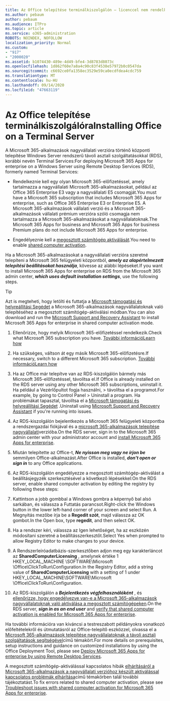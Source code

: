 ```yaml
---
title: Az Office telepítése terminálkiszolgálón – licenccel nem rendelkezők
ms.author: pebaum
author: pebaum
ms.audience: ITPro
ms.topic: article
ms.service: o365-administration
ROBOTS: NOINDEX, NOFOLLOW
localization_priority: Normal
ms.custom:
- "917"
- "2000020"
ms.assetid: b1074430-489e-4d49-bfe4-3d8783d8073c
ms.openlocfilehash: 1d862f60e7a8a4c90c83f4538e57972b0c0547da
ms.sourcegitcommit: c6692ce0fa1358ec3529e59ca0ecdfdea4cdc759
ms.translationtype: MT
ms.contentlocale: hu-HU
ms.lasthandoff: 09/14/2020
ms.locfileid: "47663119"
---
```

# <a name="installing-office-on-a-terminal-server"></a><span data-ttu-id="33534-102">Az Office telepítése terminálkiszolgálóra</span><span class="sxs-lookup"><span data-stu-id="33534-102">Installing Office on a Terminal Server</span></span>

<span data-ttu-id="33534-103">A Microsoft 365-alkalmazások nagyvállalati verzióra történő központi telepítése Windows Server rendszerű távoli asztali szolgáltatásokkal (RDS), korábbi nevén Terminal Services:</span><span class="sxs-lookup"><span data-stu-id="33534-103">For deploying Microsoft 365 Apps for enterprise on a Windows Server using Remote Desktop Services (RDS), formerly named Terminal Services:</span></span>
  
- <span data-ttu-id="33534-104">Rendelkeznie kell egy olyan Microsoft 365-előfizetéssel, amely tartalmazza a nagyvállalati Microsoft 365-alkalmazásokat, például az Office 365 Enterprise E3 vagy a nagyvállalati E5 csomagját.</span><span class="sxs-lookup"><span data-stu-id="33534-104">You must have a Microsoft 365 subscription that includes Microsoft 365 Apps for enterprise, such as Office 365 Enterprise E3 or Enterprise E5.</span></span> <span data-ttu-id="33534-105">A Microsoft 365-alkalmazások vállalati verzió és a Microsoft 365-alkalmazások vállalati prémium verzióra szóló csomagja nem tartalmazza a Microsoft 365-alkalmazásokat a nagyvállalatoknak.</span><span class="sxs-lookup"><span data-stu-id="33534-105">The Microsoft 365 Apps for business and Microsoft 365 Apps for business Premium plans do not include Microsoft 365 Apps for enterprise.</span></span>

- <span data-ttu-id="33534-106">Engedélyeznie kell a [megosztott számítógép aktiválását](https://docs.microsoft.com/DeployOffice/overview-shared-computer-activation).</span><span class="sxs-lookup"><span data-stu-id="33534-106">You need to enable [shared computer activation](https://docs.microsoft.com/DeployOffice/overview-shared-computer-activation).</span></span>

<span data-ttu-id="33534-107">Ha a Microsoft 365-alkalmazásokat a nagyvállalati verzióra szeretné telepíteni a Microsoft 365 felügyeleti központból, ***amely az alapértelmezett telepítési beállításokat használja***, kövesse az alábbi lépéseket.</span><span class="sxs-lookup"><span data-stu-id="33534-107">If you want to install Microsoft 365 Apps for enterprise on RDS from the Microsoft 365 admin center, ***which uses default installation settings***, use the following steps.</span></span>

> [!TIP]
> <span data-ttu-id="33534-108">Azt is megteheti, hogy letölti és futtatja a [Microsoft támogatási és helyreállítási Segédet](https://aka.ms/SaRA_OfficeSCA_M365Portal) a Microsoft 365-alkalmazások nagyvállalatoknak való telepítéséhez a megosztott számítógép-aktiválási módban.</span><span class="sxs-lookup"><span data-stu-id="33534-108">You can also download and run the [Microsoft Support and Recovery Assistant](https://aka.ms/SaRA_OfficeSCA_M365Portal) to install Microsoft 365 Apps for enterprise in shared computer activation mode.</span></span>
  
1. <span data-ttu-id="33534-109">Ellenőrizze, hogy melyik Microsoft 365-előfizetéssel rendelkezik.</span><span class="sxs-lookup"><span data-stu-id="33534-109">Check what Microsoft 365 subscription you have.</span></span> [<span data-ttu-id="33534-110">További információ</span><span class="sxs-lookup"><span data-stu-id="33534-110">Learn how</span></span>](https://docs.microsoft.com/microsoft-365/admin/admin-overview/what-subscription-do-i-have)

2. <span data-ttu-id="33534-111">Ha szükséges, váltson át egy másik Microsoft 365-előfizetésre.</span><span class="sxs-lookup"><span data-stu-id="33534-111">If necessary, switch to a different Microsoft 365 subscription.</span></span> [<span data-ttu-id="33534-112">További információ</span><span class="sxs-lookup"><span data-stu-id="33534-112">Learn how</span></span>](https://docs.microsoft.com/microsoft-365/commerce/subscriptions/switch-to-a-different-plan)

3. <span data-ttu-id="33534-113">Ha az Office már telepítve van az RDS-kiszolgálón bármely más Microsoft 365-előfizetéssel, távolítsa el.</span><span class="sxs-lookup"><span data-stu-id="33534-113">If Office is already installed on the RDS server using any other Microsoft 365 subscriptions, uninstall it.</span></span> <span data-ttu-id="33534-114">Ha például a Vezérlőpultot fogja használni, \> távolítsa el a programot.</span><span class="sxs-lookup"><span data-stu-id="33534-114">For example, by going to Control Panel \> Uninstall a program.</span></span> <span data-ttu-id="33534-115">Ha problémákat tapasztal, távolítsa el a [Microsoft támogatási és helyreállítási Segédet](https://aka.ms/SARA-OfficeUninstall-Alchemy) .</span><span class="sxs-lookup"><span data-stu-id="33534-115">Uninstall using [Microsoft Support and Recovery Assistant](https://aka.ms/SARA-OfficeUninstall-Alchemy) if you're running into issues.</span></span>

4. <span data-ttu-id="33534-116">Az RDS-kiszolgálón bejelentkezés a Microsoft 365 felügyeleti központba a rendszergazdai fiókjával és a [microsoft 365-alkalmazások telepítése nagyvállalati](https://portal.office.com/OLS/MySoftware.aspx)verzióba.</span><span class="sxs-lookup"><span data-stu-id="33534-116">On the RDS server, sign in to the Microsoft 365 admin center with your administrator account and [install Microsoft 365 Apps for enterprise](https://portal.office.com/OLS/MySoftware.aspx).</span></span>

5. <span data-ttu-id="33534-117">Miután telepítette az Office-t, ***Ne nyisson meg vagy ne írjon be*** semmilyen Office-alkalmazást.</span><span class="sxs-lookup"><span data-stu-id="33534-117">After Office is installed, ***don't open or sign in*** to any Office applications.</span></span>

6. <span data-ttu-id="33534-118">Az RDS-kiszolgálón engedélyezze a megosztott számítógép-aktiválást a beállításjegyzék szerkesztésével a következő lépésekkel:</span><span class="sxs-lookup"><span data-stu-id="33534-118">On the RDS server, enable shared computer activation by editing the registry by following these steps:</span></span>

1. <span data-ttu-id="33534-119">Kattintson a jobb gombbal a Windows gombra a képernyő bal alsó sarkában, és válassza a Futtatás parancsot.</span><span class="sxs-lookup"><span data-stu-id="33534-119">Right-click the Windows button in the lower left-hand corner of your screen and select Run.</span></span> <span data-ttu-id="33534-120">A Megnyitás mezőbe írja be a **Regedit szót**, majd válassza az OK gombot.</span><span class="sxs-lookup"><span data-stu-id="33534-120">In the Open box, type **regedit**, and then select OK.</span></span>

2. <span data-ttu-id="33534-121">Ha a rendszer kéri, válassza az Igen lehetőséget, ha az eszközén módosítani szeretné a beállításszerkesztőt.</span><span class="sxs-lookup"><span data-stu-id="33534-121">Select Yes when prompted to allow Registry Editor to make changes to your device.</span></span>

3. <span data-ttu-id="33534-122">A Rendszerleíróadatbázis-szerkesztőben adjon meg egy karakterláncot az **SharedComputerLicensing** , amelynek értéke 1 HKEY_LOCAL_MACHINE \SOFTWARE\Microsoft \Office\ClickToRun\Configuration.</span><span class="sxs-lookup"><span data-stu-id="33534-122">In the Registry Editor, add a string value of **SharedComputerLicensing** with a setting of 1 under HKEY_LOCAL_MACHINE\SOFTWARE\Microsoft \Office\ClickToRun\Configuration.</span></span>

7. <span data-ttu-id="33534-123">Az RDS-kiszolgálón a ***Bejelentkezés végfelhasználóként*** , és [ellenőrizze, hogy engedélyezve van-e a Microsoft 365-alkalmazások nagyvállalatoknak való aktiválása a megosztott számítógépeken](https://docs.microsoft.com/DeployOffice/troubleshoot-shared-computer-activation#verify-that-activation-for-microsoft-365-apps-succeeded).</span><span class="sxs-lookup"><span data-stu-id="33534-123">On the RDS server, ***sign in as an end user*** and [verify that shared computer activation is enabled for Microsoft 365 Apps for enterprise](https://docs.microsoft.com/DeployOffice/troubleshoot-shared-computer-activation#verify-that-activation-for-microsoft-365-apps-succeeded).</span></span>

<span data-ttu-id="33534-124">Ha további információra van kíváncsi a testreszabott példányokra vonatkozó előfeltételekről és útmutatásról az Office-telepítő eszközzel, olvassa el a [Microsoft 365-alkalmazások telepítése nagyvállalatoknak a távoli asztali szolgáltatások segítségével](https://docs.microsoft.com/DeployOffice/deploy-microsoft-365-apps-remote-desktop-services)című témakört.</span><span class="sxs-lookup"><span data-stu-id="33534-124">For more details on prerequisites, setup instructions and guidance on customized installations by using the Office Deployment Tool, please see [Deploy Microsoft 365 Apps for enterprise by using Remote Desktop Services](https://docs.microsoft.com/DeployOffice/deploy-microsoft-365-apps-remote-desktop-services).</span></span>
  
<span data-ttu-id="33534-125">A megosztott számítógép-aktiválással kapcsolatos hibák [elhárításáról a Microsoft 365-alkalmazások a nagyvállalati verzióhoz készült aktiválással kapcsolatos problémák elhárítása](https://docs.microsoft.com/DeployOffice/troubleshoot-shared-computer-activation)című témakörben talál további tájékoztatást.</span><span class="sxs-lookup"><span data-stu-id="33534-125">To fix errors related to shared computer activation, please see [Troubleshoot issues with shared computer activation for Microsoft 365 Apps for enterprise](https://docs.microsoft.com/DeployOffice/troubleshoot-shared-computer-activation).</span></span>
  